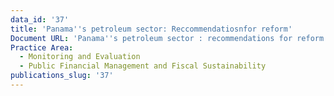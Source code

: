 ```yaml
---
data_id: '37'
title: 'Panama''s petroleum sector: Reccommendatiosnfor reform'
Document URL: 'Panama''s petroleum sector : recommendations for reform'
Practice Area:
  - Monitoring and Evaluation
  - Public Financial Management and Fiscal Sustainability
publications_slug: '37'
---
```

